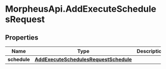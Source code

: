 # MorpheusApi.AddExecuteSchedulesRequest

## Properties

Name | Type | Description | Notes
------------ | ------------- | ------------- | -------------
**schedule** | [**AddExecuteSchedulesRequestSchedule**](AddExecuteSchedulesRequestSchedule.md) |  | 


